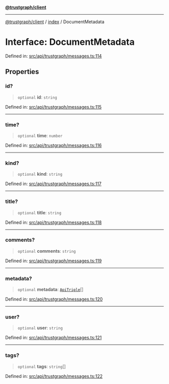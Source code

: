 [**@trustgraph/client**](../../README.md)

***

[@trustgraph/client](../../README.md) / [index](../README.md) / DocumentMetadata

# Interface: DocumentMetadata

Defined in: [src/api/trustgraph/messages.ts:114](https://github.com/trustgraph-ai/trustgraph-ts-client/blob/edcc8c01cf9c2f58c76719d5d2aa7058546360d9/src/api/trustgraph/messages.ts#L114)

## Properties

### id?

> `optional` **id**: `string`

Defined in: [src/api/trustgraph/messages.ts:115](https://github.com/trustgraph-ai/trustgraph-ts-client/blob/edcc8c01cf9c2f58c76719d5d2aa7058546360d9/src/api/trustgraph/messages.ts#L115)

***

### time?

> `optional` **time**: `number`

Defined in: [src/api/trustgraph/messages.ts:116](https://github.com/trustgraph-ai/trustgraph-ts-client/blob/edcc8c01cf9c2f58c76719d5d2aa7058546360d9/src/api/trustgraph/messages.ts#L116)

***

### kind?

> `optional` **kind**: `string`

Defined in: [src/api/trustgraph/messages.ts:117](https://github.com/trustgraph-ai/trustgraph-ts-client/blob/edcc8c01cf9c2f58c76719d5d2aa7058546360d9/src/api/trustgraph/messages.ts#L117)

***

### title?

> `optional` **title**: `string`

Defined in: [src/api/trustgraph/messages.ts:118](https://github.com/trustgraph-ai/trustgraph-ts-client/blob/edcc8c01cf9c2f58c76719d5d2aa7058546360d9/src/api/trustgraph/messages.ts#L118)

***

### comments?

> `optional` **comments**: `string`

Defined in: [src/api/trustgraph/messages.ts:119](https://github.com/trustgraph-ai/trustgraph-ts-client/blob/edcc8c01cf9c2f58c76719d5d2aa7058546360d9/src/api/trustgraph/messages.ts#L119)

***

### metadata?

> `optional` **metadata**: [`ApiTriple`](ApiTriple.md)[]

Defined in: [src/api/trustgraph/messages.ts:120](https://github.com/trustgraph-ai/trustgraph-ts-client/blob/edcc8c01cf9c2f58c76719d5d2aa7058546360d9/src/api/trustgraph/messages.ts#L120)

***

### user?

> `optional` **user**: `string`

Defined in: [src/api/trustgraph/messages.ts:121](https://github.com/trustgraph-ai/trustgraph-ts-client/blob/edcc8c01cf9c2f58c76719d5d2aa7058546360d9/src/api/trustgraph/messages.ts#L121)

***

### tags?

> `optional` **tags**: `string`[]

Defined in: [src/api/trustgraph/messages.ts:122](https://github.com/trustgraph-ai/trustgraph-ts-client/blob/edcc8c01cf9c2f58c76719d5d2aa7058546360d9/src/api/trustgraph/messages.ts#L122)

